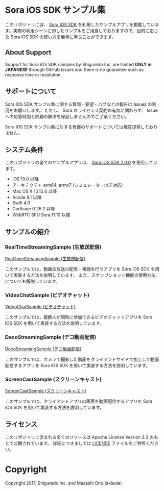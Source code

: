 # Sora iOS SDK サンプル集

このリポジトリには、 [Sora iOS SDK](https://github.com/shiguredo/sora-ios-sdk) を利用したサンプルアプリを掲載しています。実際の利用シーンに即したサンプルをご用意しておりますので、目的に応じた Sora iOS SDK の使い方を簡単に学ぶことができます。

## About Support

Support for Sora iOS SDK samples by Shiguredo Inc. are limited
**ONLY in JAPANESE** through GitHub issues and there is no guarantee such
as response time or resolution.

## サポートについて

Sora iOS SDK サンプル集に関する質問・要望・バグなどの報告は Issues の利用をお願いします。
ただし、 Sora のライセンス契約の有無に関わらず、 Issue への応答時間と問題の解決を保証しませんのでご了承ください。

Sora iOS SDK サンプル集に対する有償のサポートについては現在提供しておりません。

## システム条件

このリポジトリの全てのサンプルアプリは、 [Sora iOS SDK 2.0.0](https://github.com/shiguredo/sora-ios-sdk/releases/tag/2.0.0) を使用しています。

- iOS 10.0 以降
- アーキテクチャ arm64, armv7 (シミュレーターは非対応)
- Mac OS X 10.12.6 以降
- Xcode 9.1 以降
- Swift 4.0
- Carthage 0.26.2 以降
- WebRTC SFU Sora 17.10 以降

## サンプルの紹介

### RealTimeStreamingSample (生放送配信)

[RealTimeStreamingSample (生放送配信)](https://github.com/shiguredo/sora-ios-sdk-samples/tree/master/RealTimeStreamingSample)

このサンプルでは、動画生放送の配信・視聴を行うアプリを Sora iOS SDK を用いて実装する方法を説明しています。
また、スナップショット機能の使用方法についても解説しています。

### VideoChatSample (ビデオチャット)

[VideoChatSample (ビデオチャット)](https://github.com/shiguredo/sora-ios-sdk-samples/tree/master/VideoChatSample)

このサンプルでは、複数人が同時に参加できるビデオチャットアプリを Sora iOS SDK を用いて実装する方法を説明しています。

### DecoStreamingSample (デコ動画配信)

[DecoStreamingSample (デコ動画配信)](https://github.com/shiguredo/sora-ios-sdk-samples/tree/master/DecoStreamingSample)

このサンプルでは、カメラで撮影した動画をクライアントサイドで加工して動画配信するアプリを Sora iOS SDK を用いて実装する方法を説明しています。

### ScreenCastSample (スクリーンキャスト)

[ScreenCastSample (スクリーンキャスト)](https://github.com/shiguredo/sora-ios-sdk-samples/tree/master/ScreenCastSample)

このサンプルでは、クライアントアプリの画面を動画配信するアプリを Sora iOS SDK を用いて実装する方法を説明しています。

## ライセンス

このリポジトリに含まれる全てのリソースは Apache License Version 2.0 のもとで公開されています。
詳細につきましては [LICENSE](https://github.com/shiguredo/sora-ios-sdk-samples/tree/master/LICENSE) ファイルをご参照ください。

# Copyright

Copyright 2017, Shiguredo Inc. and Masashi Ono (akisute)
